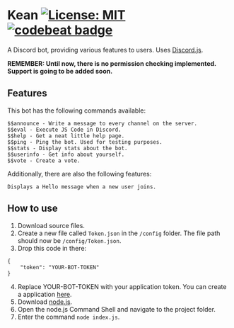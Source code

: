 # Kean [![License: MIT](https://img.shields.io/badge/License-MIT-yellow.svg)](https://opensource.org/licenses/MIT) [![codebeat badge](https://codebeat.co/badges/a2c92d65-be52-4f08-bec4-4644087f6831)](https://codebeat.co/projects/github-com-froehlicha-kean-master)
A Discord bot, providing various features to users. Uses [Discord.js](https://github.com/hydrabolt/discord.js).

**REMEMBER: Until now, there is no permission checking implemented. Support is going to be added soon.**

## Features
This bot has the following commands available:
```
$$announce - Write a message to every channel on the server.
$$eval - Execute JS Code in Discord.
$$help - Get a neat little help page.
$$ping - Ping the bot. Used for testing purposes.
$$stats - Display stats about the bot.
$$userinfo - Get info about yourself.
$$vote - Create a vote.
```
Additionally, there are also the following features:
```
Displays a Hello message when a new user joins.
```

## How to use
1. Download source files.
2. Create a new file called ```Token.json``` in the ```/config``` folder. The file path should now be ```/config/Token.json```.
3. Drop this code in there:
```
{
    "token": "YOUR-BOT-TOKEN"
}
```
4. Replace YOUR-BOT-TOKEN with your application token. You can create a application [here](https://discordapp.com/developers/applications/me).
5. Download [node.js](https://nodejs.org/en/download/).
6. Open the node.js Command Shell and navigate to the project folder.
7. Enter the command ```node index.js```.
